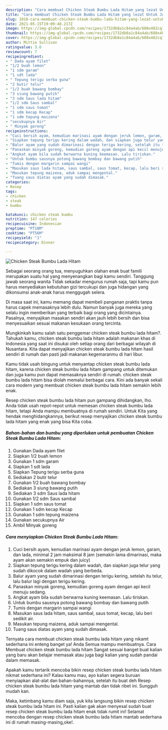 ```yaml
---
description: "Cara membuat Chicken Steak Bumbu Lada Hitam yang lezat Untuk Jualan"
title: "Cara membuat Chicken Steak Bumbu Lada Hitam yang lezat Untuk Jualan"
slug: 1018-cara-membuat-chicken-steak-bumbu-lada-hitam-yang-lezat-untuk-jualan
date: 2021-05-15T19:09:48.217Z
image: https://img-global.cpcdn.com/recipes/1732db8a1c84a4ab/680x482cq70/chicken-steak-bumbu-lada-hitam-foto-resep-utama.jpg
thumbnail: https://img-global.cpcdn.com/recipes/1732db8a1c84a4ab/680x482cq70/chicken-steak-bumbu-lada-hitam-foto-resep-utama.jpg
cover: https://img-global.cpcdn.com/recipes/1732db8a1c84a4ab/680x482cq70/chicken-steak-bumbu-lada-hitam-foto-resep-utama.jpg
author: Mittie Sullivan
ratingvalue: 3.6
reviewcount: 7
recipeingredient:
- " Dada ayam filet"
- "1/2 buah lemon"
- "1 sdm garam"
- "1 sdt lada"
- " Tepung terigu serba guna"
- "2 butir telur"
- "1/2 buah bawang bombay"
- "3 siung bawang putih"
- "3 sdm Saus lada hitam"
- "1/2 sdm Saus sambal"
- "1 sdm saus tomat"
- "1 sdm kecap Kecap"
- "1 sdm tepung maizena"
- "secukupnya Air"
- " Minyak goreng"
recipeinstructions:
- "Cuci bersih ayam, kemudian marinasi ayam dengan jeruk lemon, garam, dan lada, minimal 2 jam maksimal 8 jam (semakin lama dimarinasi, maka ayam akan semakin empuk dan juicy)"
- "Siapkan tepung terigu kering dalam wadah, dan siapkan juga telur yang sudah dikocok dalam wadah yang berbeda."
- "Balur ayam yang sudah dimarinasi dengan terigu kering, setelah itu telur, lalu balur lagi dengan terigu kering."
- "Panaskan minyak goreng, kemudian goreng ayam dengan api kecil menuju sedang."
- "Angkat ayam bila sudah berwarna kuning keemasan. Lalu tiriskan."
- "Untuk bumbu sausnya potong bawang bombay dan bawang putih"
- "Tumis dengan margarin sampai wangi"
- "Masukan saus lada hitam, saus sambal, saus tomat, kecap, lalu beri sedikit air."
- "Masukan tepung maizena, aduk sampai mengental."
- "Tuang saus diatas ayam yang sudah dimasak."
categories:
- Resep
tags:
- chicken
- steak
- bumbu

katakunci: chicken steak bumbu 
nutrition: 147 calories
recipecuisine: Indonesian
preptime: "PT18M"
cooktime: "PT56M"
recipeyield: "1"
recipecategory: Dinner

---
```



![Chicken Steak Bumbu Lada Hitam](https://img-global.cpcdn.com/recipes/1732db8a1c84a4ab/680x482cq70/chicken-steak-bumbu-lada-hitam-foto-resep-utama.jpg)

Sebagai seorang orang tua, menyuguhkan olahan enak buat famili merupakan suatu hal yang menyenangkan bagi kamu sendiri. Tanggung jawab seorang  wanita Tidak sekadar mengurus rumah saja, tapi kamu pun harus menyediakan kebutuhan gizi tercukupi dan juga hidangan yang dikonsumsi anak-anak harus menggugah selera.

Di masa  saat ini, kamu memang dapat membeli panganan praktis tanpa harus capek memasaknya lebih dulu. Namun banyak juga mereka yang selalu ingin memberikan yang terbaik bagi orang yang dicintainya. Pasalnya, menyajikan masakan sendiri akan jauh lebih bersih dan bisa menyesuaikan sesuai makanan kesukaan orang tercinta. 



Mungkinkah kamu salah satu penggemar chicken steak bumbu lada hitam?. Tahukah kamu, chicken steak bumbu lada hitam adalah makanan khas di Indonesia yang saat ini disukai oleh setiap orang dari berbagai wilayah di Nusantara. Kita dapat menyajikan chicken steak bumbu lada hitam hasil sendiri di rumah dan pasti jadi makanan kegemaranmu di hari libur.

Kamu tidak usah bingung untuk menyantap chicken steak bumbu lada hitam, karena chicken steak bumbu lada hitam gampang untuk ditemukan dan juga kamu pun dapat memasaknya sendiri di rumah. chicken steak bumbu lada hitam bisa diolah memalui berbagai cara. Kini ada banyak sekali cara modern yang membuat chicken steak bumbu lada hitam semakin lebih enak.

Resep chicken steak bumbu lada hitam pun gampang dihidangkan, lho. Anda tidak usah repot-repot untuk memesan chicken steak bumbu lada hitam, tetapi Anda mampu membuatnya di rumah sendiri. Untuk Kita yang hendak menghidangkannya, berikut resep menyajikan chicken steak bumbu lada hitam yang enak yang bisa Kita coba.

<!--inarticleads1-->

##### Bahan-bahan dan bumbu yang diperlukan untuk pembuatan Chicken Steak Bumbu Lada Hitam:

1. Gunakan  Dada ayam filet
1. Siapkan 1/2 buah lemon
1. Gunakan 1 sdm garam
1. Siapkan 1 sdt lada
1. Siapkan  Tepung terigu serba guna
1. Sediakan 2 butir telur
1. Gunakan 1/2 buah bawang bombay
1. Sediakan 3 siung bawang putih
1. Sediakan 3 sdm Saus lada hitam
1. Gunakan 1/2 sdm Saus sambal
1. Siapkan 1 sdm saus tomat
1. Gunakan 1 sdm kecap Kecap
1. Gunakan 1 sdm tepung maizena
1. Gunakan secukupnya Air
1. Ambil  Minyak goreng




<!--inarticleads2-->

##### Cara menyiapkan Chicken Steak Bumbu Lada Hitam:

1. Cuci bersih ayam, kemudian marinasi ayam dengan jeruk lemon, garam, dan lada, minimal 2 jam maksimal 8 jam (semakin lama dimarinasi, maka ayam akan semakin empuk dan juicy)
1. Siapkan tepung terigu kering dalam wadah, dan siapkan juga telur yang sudah dikocok dalam wadah yang berbeda.
1. Balur ayam yang sudah dimarinasi dengan terigu kering, setelah itu telur, lalu balur lagi dengan terigu kering.
1. Panaskan minyak goreng, kemudian goreng ayam dengan api kecil menuju sedang.
1. Angkat ayam bila sudah berwarna kuning keemasan. Lalu tiriskan.
1. Untuk bumbu sausnya potong bawang bombay dan bawang putih
1. Tumis dengan margarin sampai wangi
1. Masukan saus lada hitam, saus sambal, saus tomat, kecap, lalu beri sedikit air.
1. Masukan tepung maizena, aduk sampai mengental.
1. Tuang saus diatas ayam yang sudah dimasak.




Ternyata cara membuat chicken steak bumbu lada hitam yang nikamt sederhana ini enteng banget ya! Anda Semua mampu membuatnya. Cara Membuat chicken steak bumbu lada hitam Sangat sesuai banget buat kalian yang baru akan belajar memasak atau juga bagi kalian yang sudah pandai dalam memasak.

Apakah kamu tertarik mencoba bikin resep chicken steak bumbu lada hitam nikmat sederhana ini? Kalau kamu mau, ayo kalian segera buruan menyiapkan alat-alat dan bahan-bahannya, setelah itu buat deh Resep chicken steak bumbu lada hitam yang mantab dan tidak ribet ini. Sungguh mudah kan. 

Maka, ketimbang kamu diam saja, yuk kita langsung bikin resep chicken steak bumbu lada hitam ini. Pasti kalian gak akan menyesal sudah buat resep chicken steak bumbu lada hitam enak tidak rumit ini! Selamat mencoba dengan resep chicken steak bumbu lada hitam mantab sederhana ini di rumah masing-masing,oke!.

